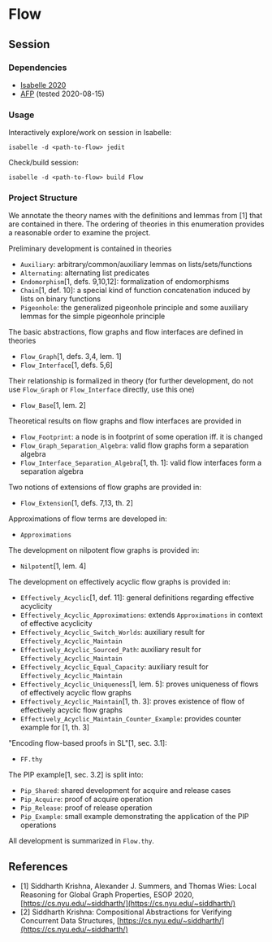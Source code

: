 # Flow

## Session

### Dependencies

- [Isabelle 2020](https://isabelle.in.tum.de/)
- [AFP](https://www.isa-afp.org/) (tested 2020-08-15)

### Usage

Interactively explore/work on session in Isabelle:

```text
isabelle -d <path-to-flow> jedit
```

Check/build session:

```text
isabelle -d <path-to-flow> build Flow
```

### Project Structure

We annotate the theory names with the definitions and lemmas from [1] that are contained in there.
The ordering of theories in this enumeration provides a reasonable order to examine the project.

Preliminary development is contained in theories
- `Auxiliary`: arbitrary/common/auxiliary lemmas on lists/sets/functions
- `Alternating`: alternating list predicates
- `Endomorphism`[1, defs. 9,10,12]: formalization of endomorphisms
- `Chain`[1, def. 10]: a special kind of function concatenation induced by lists on binary functions
- `Pigeonhole`: the generalized pigeonhole principle and some auxiliary lemmas for the simple pigeonhole principle

The basic abstractions, flow graphs and flow interfaces are defined in theories
- `Flow_Graph`[1, defs. 3,4, lem. 1]
- `Flow_Interface`[1, defs. 5,6]

Their relationship is formalized in theory (for further development,
do not use `Flow_Graph` or `Flow_Interface` directly, use this one)
- `Flow_Base`[1, lem. 2]

Theoretical results on flow graphs and flow interfaces are provided in
- `Flow_Footprint`: a node is in footprint of some operation iff. it is changed
- `Flow_Graph_Separation_Algebra`: valid flow graphs form a separation algebra
- `Flow_Interface_Separation_Algebra`[1, th. 1]: valid flow interfaces form a separation algebra

Two notions of extensions of flow graphs are provided in:
- `Flow_Extension`[1, defs. 7,13, th. 2]

Approximations of flow terms are developed in:
- `Approximations`

The development on nilpotent flow graphs is provided in:
- `Nilpotent`[1, lem. 4]

The development on effectively acyclic flow graphs is provided in:
- `Effectively_Acyclic`[1, def. 11]: general definitions regarding effective acyclicity
- `Effectively_Acyclic_Approximations`: extends `Approximations` in context of effective acyclicity
- `Effectively_Acyclic_Switch_Worlds`: auxiliary result for `Effectively_Acyclic_Maintain`
- `Effectively_Acyclic_Sourced_Path`: auxiliary result for `Effectively_Acyclic_Maintain`
- `Effectively_Acyclic_Equal_Capacity`: auxiliary result for `Effectively_Acyclic_Maintain`
- `Effectively_Acyclic_Uniqueness`[1, lem. 5]: proves uniqueness of flows of effectively acyclic flow graphs
- `Effectively_Acyclic_Maintain`[1, th. 3]: proves existence of flow of effectively acyclic flow graphs
- `Effectively_Acyclic_Maintain_Counter_Example`: provides counter example for [1, th. 3]

"Encoding flow-based proofs in SL"[1, sec. 3.1]:
- `FF.thy`

The PIP example[1, sec. 3.2] is split into:
- `Pip_Shared`: shared development for acquire and release cases
- `Pip_Acquire`: proof of acquire operation
- `Pip_Release`: proof of release operation
- `Pip_Example`: small example demonstrating the application of the PIP operations

All development is summarized in `Flow.thy`.

## References

* [1] Siddharth Krishna, Alexander J. Summers, and Thomas Wies: Local Reasoning for Global Graph Properties, ESOP 2020, [https://cs.nyu.edu/~siddharth/](https://cs.nyu.edu/~siddharth/)
* [2] Siddharth Krishna: Compositional Abstractions for Verifying Concurrent Data Structures, [https://cs.nyu.edu/~siddharth/](https://cs.nyu.edu/~siddharth/)